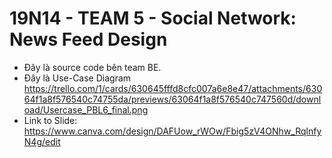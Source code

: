 # 19N14 - TEAM 5 - Social Network: News Feed Design

- Đây là source code bên team BE.
- Đây là Use-Case Diagram
https://trello.com/1/cards/630645fffd8cfc007a6e8e47/attachments/63064f1a8f576540c74755da/previews/63064f1a8f576540c747560d/download/Usercase_PBL6_final.png
- Link to Slide: https://www.canva.com/design/DAFUow_rWOw/Fbig5zV4ONhw_RqlnfyN4g/edit


